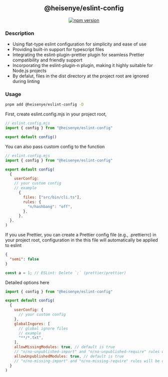 <h2 style="text-align: center">@heisenye/eslint-config</h2>
<div style="text-align: center">
  <a href="https://www.npmjs.com/package/@heisenye/eslint-config">
    <img src="https://img.shields.io/npm/v/@heisenye/eslint-config?style=for-the-badge" alt="npm version">
  </a>
</div>

### Description

- Using flat-type eslint configuration for simplicity and ease of use
- Providing built-in support for typescript files
- Integrating the eslint-plugin-prettier plugin for seamless Prettier compatibility and friendly support
- Incorporating the eslint-plugin-n plugin, making it highly suitable for Node.js projects
- By defalut, files in the dist directory at the project root are ignored during linting

### Usage

```bash
pnpm add @heisenye/eslint-config -D
````

First, create eslint.config.mjs in your project root,

```js
// eslint.config.mjs
import { config } from "@heisenye/eslint-config"

export default config()
```

You can also pass custom config to the function

```js
// eslint.config.mjs
import { config } from "@heisenye/eslint-config"

export default config(
  {
    userConfig:
    // your custom config
    // example
      {
        files: ["src/bin/cli.ts"],
        rules: {
          "n/hashbang": "off",
        },
      },
  },
)
```

If you use Prettier, you can create a Prettier config file (e.g., .prettierrc) in your project root,
configuration in the this file will automatically be applied to eslint

```json
{
  "semi": false
}
```

```js
const a = 1; // ESLint: Delete `;` (prettier/prettier)
```

Detailed options here

```js
import { config } from "@heisenye/eslint-config"

export default config(
  {
    userConfig: {
      // your custom config
    },
    globalIngores: [
      // global ignore files
      // example
      "**/*.txt",
    ],
    allowMissingModules: true, // default is true
    // "n/no-unpublished-import" and "n/no-unpublished-require" rules will be disabled
    allowUnpublishedModules: true, // default is true
    // "n/no-missing-import" and "n/no-missing-require" rules will be disabled
  }
)
```
